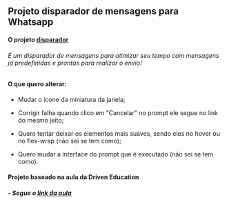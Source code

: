 ## Projeto disparador de mensagens para Whatsapp

#### O projeto [disparador](https://pbyugc.csb.app/)

###### É um disparador de mensagens para otimizar seu tempo com mensagens já predefinidas e prontas para realizar o envio!



#### O que quero alterar:

- Mudar o ícone da miniatura da janela;

- Corrigir falha quando clico em "Cancelar" no prompt ele segue no link do mesmo jeito;

- Quero tentar deixar os elementos mais suaves, sendo eles no hover ou no flex-wrap (não sei se tem como);

- Quero mudar a interface do prompt que é executado (não sei se tem como).



#### Projeto baseado na aula da Driven Education

##### - Segue o [link da aula](https://www.youtube.com/watch?v=As6HKUOngm0&ab_channel=DrivenEducation)

















